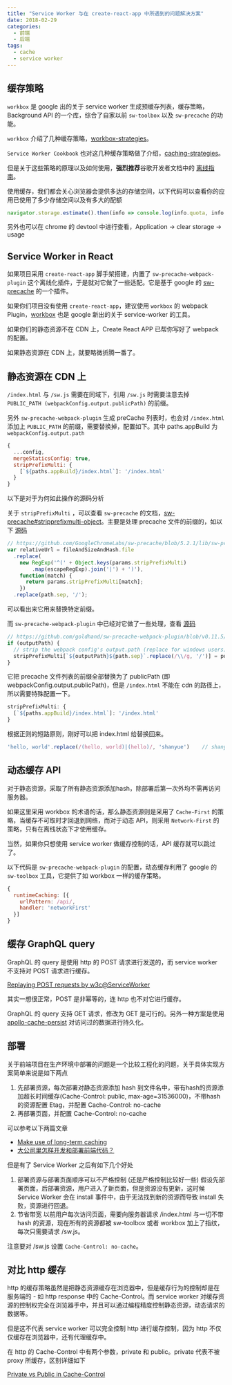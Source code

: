 ```yaml
---
title: "Service Worker 与在 create-react-app 中所遇到的问题解决方案"
date: 2018-02-29
categories:
  - 前端
  - 后端
tags:
  - cache
  - service worker
---
```


## 缓存策略

`workbox` 是 google 出的关于 service worker 生成预缓存列表，缓存策略，Background API 的一个库，综合了自家以前 `sw-toolbox` 以及 `sw-precache` 的功能。

`workbox` 介绍了几种缓存策略，[workbox-strategies](https://developers.google.com/web/tools/workbox/modules/workbox-strategies)。

`Service Worker Cookbook` 也对这几种缓存策略做了介绍，[caching-strategies](https://serviceworke.rs/caching-strategies.html)。

但是关于这些策略的原理以及如何使用，**强烈推荐**谷歌开发者文档中的 [离线指南](https://developers.google.com/web/fundamentals/instant-and-offline/offline-cookbook/)。

<!--more-->

使用缓存，我们都会关心浏览器会提供多达的存储空间，以下代码可以查看你的应用已使用了多少存储空间以及有多大的配额

```javascript
navigator.storage.estimate().then(info => console.log(info.quota, info.usage))
```

另外也可以在 chrome 的 devtool 中进行查看，Application -> clear storage -> usage

## Service Worker in React

如果项目采用 `create-react-app` 脚手架搭建，内置了 `sw-precache-webpack-plugin` 这个离线化插件，于是就对它做了一些适配。它是基于 google 的 [sw-precache](https://github.com/GoogleChrome/sw-precache) 的一个插件。

如果你们项目没有使用 `create-react-app`，建议使用 `workbox` 的 webpack Plugin，[workbox](https://workboxjs.org/) 也是 google 新出的关于 service-worker 的工具。

如果你们的静态资源不在 CDN 上，Create React APP 已帮你写好了 webpack 的配置。

如果静态资源在 CDN 上，就要略微折腾一番了。

## 静态资源在 CDN 上

`/index.html` 与 `/sw.js` 需要在同域下，引用 `/sw.js` 时需要注意去掉 `PUBLIC_PATH (webpackConfig.output.publicPath)` 的前缀。

另外 `sw-precache-webpack-plugin` 生成 preCache 列表时，也会对 `/index.html` 添加上 `PUBLIC_PATH` 的前缀，需要替换掉，配置如下。其中 paths.appBuild 为 `webpackConfig.output.path`

```javascript
{
  ...config,
  mergeStaticsConfig: true,
  stripPrefixMulti: {
    [`${paths.appBuild}/index.html`]: '/index.html'
  }
}
```

以下是对于为何如此操作的源码分析

关于 `stripPrefixMulti` ，可以查看 `sw-precache` 的文档，[sw-precache#stripprefixmulti-object](https://github.com/GoogleChromeLabs/sw-precache#stripprefixmulti-object)。主要是处理 precache 文件的前缀的，如以下 [源码](https://github.com/GoogleChromeLabs/sw-precache/blob/5.2.1/lib/sw-precache.js#L170)

```javascript
// https://github.com/GoogleChromeLabs/sw-precache/blob/5.2.1/lib/sw-precache.js#L170
var relativeUrl = fileAndSizeAndHash.file
  .replace(
    new RegExp('^(' + Object.keys(params.stripPrefixMulti)
        .map(escapeRegExp).join('|') + ')'),
    function(match) {
      return params.stripPrefixMulti[match];
    })
  .replace(path.sep, '/');
```

可以看出来它用来替换特定前缀。

而 `sw-precache-webpack-plugin` 中已经对它做了一些处理，查看 [源码](https://github.com/goldhand/sw-precache-webpack-plugin/blob/v0.11.5/src/index.js#L119)

```javascript
// https://github.com/goldhand/sw-precache-webpack-plugin/blob/v0.11.5/src/index.js#L119
if (outputPath) {
  // strip the webpack config's output.path (replace for windows users)
  stripPrefixMulti[`${outputPath}${path.sep}`.replace(/\\/g, '/')] = publicPath;
}
```

它把 precache 文件列表的前缀全部替换为了 publicPath (即 webpackConfig.output.publicPath)，但是 `/index.html` 不能在 cdn 的路径上，所以需要特殊配置一下。

```javascript
stripPrefixMulti: {
  [`${paths.appBuild}/index.html`]: '/index.html'
}
```

根据正则的短路原则，刚好可以把 index.html 给替换回来。

```javascript
'hello, world'.replace(/(hello, world)|(hello)/, 'shanyue')    // shanyue
```

## 动态缓存 API

对于静态资源，采取了所有静态资源添加hash，除部署后第一次外均不需再访问服务器。

如果这里采用 workbox 的术语的话，那么静态资源则是采用了 `Cache-First` 的策略，当缓存不可取时才回退到网络，而对于动态 API，则采用 `Network-First` 的策略，只有在离线状态下才使用缓存。

当然，如果你只想使用 service worker 做缓存控制的话，API 缓存就可以跳过了。

以下代码是 `sw-precache-webpack-plugin` 的配置，动态缓存利用了 google 的 `sw-toolbox` 工具，它提供了如 workbox 一样的缓存策略。

```javascript
{
  runtimeCaching: [{
    urlPattern: /api/,
    handler: 'networkFirst'
  }]
}
```

## 缓存 GraphQL query

GraphQL 的 query 是使用 http 的 POST 请求进行发送的，而 service worker 不支持对 POST 请求进行缓存。

[Replaying POST requests by w3c@ServiceWorker](https://github.com/w3c/ServiceWorker/issues/693)

其实一想很正常，POST 是非幂等的，连 http 也不对它进行缓存。

GraphQL 的 query 支持 GET 请求，修改为 GET 是可行的。另外一种方案是使用 [apollo-cache-persist](https://github.com/apollographql/apollo-cache-persist) 对访问过的数据进行持久化。

## 部署

关于前端项目在生产环境中部署的问题是一个比较工程化的问题，关于具体实现方案简单来说是如下两点

1. 先部署资源，每次部署对静态资源添加 hash 到文件名中，带有hash的资源添加超长时间缓存(Cache-Control: public, max-age=31536000)，不带hash的资源配置 Etag，并配置 Cache-Control: no-cache
2. 再部署页面，并配置 Cache-Control: no-cache

可以参考以下两篇文章

+ [Make use of long-term caching](https://developers.google.com/web/fundamentals/performance/webpack/use-long-term-caching)
+ [大公司里怎样开发和部署前端代码？](https://github.com/fouber/blog/issues/6)

但是有了 Service Worker 之后有如下几个好处

1. 部署资源与部署页面顺序可以不严格控制 (还是严格控制比较好一些)
  假设先部署页面，后部署资源，用户进入了新页面，但是资源没有更新，这时候 Service Worker 会在 install 事件中，由于无法找到新的资源而导致 install 失败，资源进行回退。
2. 节省带宽
  以前用户每次访问页面，需要向服务器请求 /index.html 与一切不带 hash 的资源，现在所有的资源都被 sw-toolbox 或者 workbox 加上了指纹，每次只需要请求 /sw.js。

注意要对 /sw.js 设置 `Cache-Control: no-cache`。

## 对比 http 缓存

http 的缓存策略虽然是把静态资源缓存在浏览器中，但是缓存行为的控制却是在服务端的 - 如 http response 中的 Cache-Control。而 service worker 对缓存资源的控制权完全在浏览器手中，并且可以通过编程精度控制静态资源，动态请求的数据等。

但是这不代表 service worker 可以完全控制 http 进行缓存控制，因为 http 不仅仅缓存在浏览器中，还有代理缓存中。

在 http 的 Cache-Control 中有两个参数，private 和 public。private 代表不被 proxy 所缓存，区别详细如下

[Private vs Public in Cache-Control](https://stackoverflow.com/questions/3492319/private-vs-public-in-cache-control)
